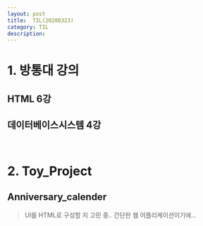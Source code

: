 ```yaml
---
layout: post
title:  TIL(20200323)
category: TIL 
description: 
---
```


# 1. 방통대 강의
## HTML 6강
## 데이터베이스시스템 4강
<br>

# 2. Toy_Project
## Anniversary_calender
   > UI를 HTML로 구성할 지 고민 중..
   > 간단한 웹 어플리케이션이기에...